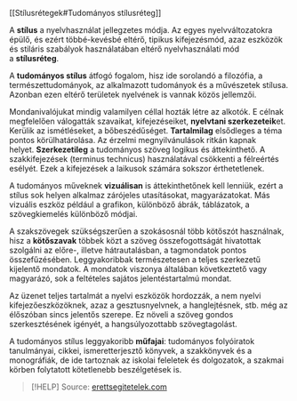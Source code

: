 [[Stílusrétegek#Tudományos stílusréteg]]

A **stílus** a nyelvhasználat jellegzetes módja. Az egyes nyelvváltozatokra épülő, és ezért többé-kevésbé eltérő, tipikus kifejezésmód, azaz eszközök és stiláris szabályok használatában eltérő nyelvhasználati mód a **stílusréteg**.

A **tudományos stílus** átfogó fogalom, hisz ide sorolandó a filozófia, a természettudományok, az alkalmazott tudományok és a művészetek stílusa. Azonban ezen eltérő területek nyelvének is vannak közös jellemzői.

Mondanivalójukat mindig valamilyen céllal hozták létre az alkotók. E célnak megfelelően válogatták szavaikat, kifejezéseiket, **nyelvtani szerkezeteik**et. Kerülik az ismétléseket, a bőbeszédűséget. **Tartalmilag** elsődleges a téma pontos körülhatárolása. Az érzelmi megnyilvánulások ritkán kapnak helyet. **Szerkezetileg** a tudományos szöveg logikus és áttekinthető. A szakkifejezések (terminus technicus) használatával csökkenti a félreértés esélyét. Ezek a kifejezések a laikusok számára sokszor érthetetlenek.

A tudományos műveknek **vizuálisan** is áttekinthetőnek kell lenniük, ezért a stílus sok helyen alkalmaz zárójeles utasításokat, magyarázatokat. Más vizuális eszköz például a grafikon, különböző ábrák, táblázatok, a szövegkiemelés különböző módjai.

A szakszövegek szükségszerűen a szokásosnál több kötőszót használnak, hisz a **kötőszavak** többek közt a szöveg összefogottságát hivatottak szolgálni az előre-, illetve hátrautalásban, a tagmondatok pontos összefűzésében. Leggyakoribbak természetesen a teljes szerkezetű kijelentő mondatok. A mondatok viszonya általában következtető vagy magyarázó, sok a feltételes sajátos jelentéstartalmú mondat.

Az üzenet teljes tartalmát a nyelvi eszközök hordozzák, a nem nyelvi kifejezőeszközöknek, azaz a gesztusnyelvnek, a hanglejtésnek, stb. még az élőszóban sincs jelentős szerepe. Ez növeli a szöveg gondos szerkesztésének igényét, a hangsúlyozottabb szövegtagolást.

A tudományos stílus leggyakoribb **műfajai**: tudományos folyóiratok tanulmányai, cikkei, ismeretterjesztő könyvek, a szakkönyvek és a monográfiák, de ide tartoznak az iskolai feleletek és dolgozatok, a szakmai körben folytatott kötetlenebb beszélgetések is.

> [!HELP] Source: [erettsegitetelek.com](https://erettsegitetelek.com/2020/11/a-tudomanyos-stilus/)

